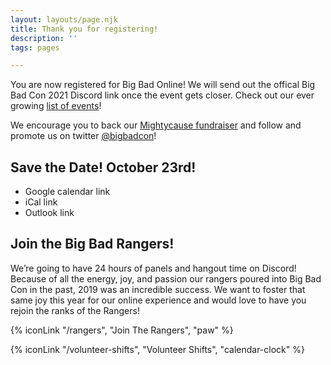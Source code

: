 ```yaml
---
layout: layouts/page.njk
title: Thank you for registering!
description: ''
tags: pages

---
```


You are now registered for Big Bad Online! We will send out the offical Big Bad Con 2021 Discord link once the event gets closer. Check out our ever growing [list of events](/events)!

We encourage you to back our [Mightycause fundraiser](https://www.mightycause.com/story/Bigbadonline) and follow and promote us on twitter [@bigbadcon](https://twitter.com/bigbadcon)!

## Save the Date! October 23rd!

* Google calendar link
* iCal link
* Outlook link

## Join the Big Bad Rangers!

We’re going to have 24 hours of panels and hangout time on Discord! Because of all the energy, joy, and passion our rangers poured into Big Bad Con in the past, 2019 was an incredible success. We want to foster that same joy this year for our online experience and would love to have you rejoin the ranks of the Rangers!

{% iconLink "/rangers", "Join The Rangers", "paw" %}

{% iconLink "/volunteer-shifts", "Volunteer Shifts", "calendar-clock" %}

